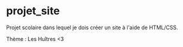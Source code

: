 # projet_site

Projet scolaire dans lequel je dois créer un site à l'aide de HTML/CSS.

Thème : Les Huîtres <3
